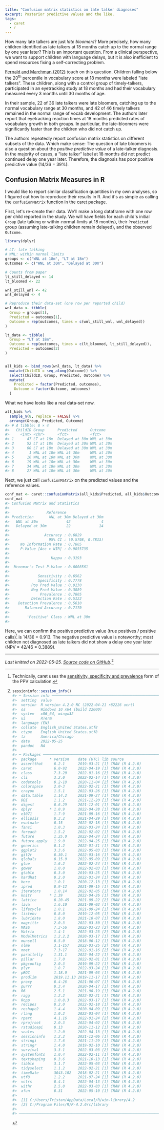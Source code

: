```yaml
---
title: "Confusion matrix statistics on late talker diagnoses"
excerpt: Posterior predictive values and the like.
tags:
  - caret
  - r
---
```


How many late talkers are just _late bloomers_? More precisely, how many
children identified as late talkers at 18 months catch up to the normal range
by one year later? This is an important question. From a clinical perspective,
we want to support children with language delays, but it is also inefficient to
spend resources fixing a self-correcting problem.

[Fernald and Marchman (2012)](https://www.ncbi.nlm.nih.gov/pmc/articles/PMC3266972/) 
touch on this question. Children falling below the 20<sup>th</sup> percentile in
vocabulary score at 18 months were labeled "late talkers". These children, along
with a control group of timely-talkers, participated in an eyetracking study at
18 months and had their vocabulary measured every 3 months until 30 months of
age.

In their sample, 22 of 36 late talkers were late bloomers, catching up to the
normal vocabulary range at 30 months, and 42 of 46 timely talkers remained in
the normal range of vocab development. The authors later report that eyetracking
reaction times at 18 months predicted rates of vocabulary growth in both groups.
In particular, the late-bloomers were significantly faster than the children who
did not catch up.

The authors repeatedly report confusion matrix statistics on different subsets
of the data. Which make sense: The question of late bloomers is also a question
about the _positive predictive value_ of a late-talker diagnosis. In the
majority of cases, a "late talker" label at 18 months did not predict continued
delay one year later. Therefore, the diagnosis has poor positive predictive
value (14/36 = 39%).

## Confusion Matrix Measures in R

I would like to report similar classification quantities in my own analyses, so
I figured out how to reproduce their results in R. And it's as simple as calling
the `confusionMatrix` function in the caret package. 

First, let's re-create their data. We'll make a long dataframe with one row
per child reported in the study. We will have fields for each child's initial
`Group` (late talking or within-normal-limits at 18 months), their `Predicted`
group (assuming late-talking children remain delayed), and the observed
`Outcome`.


```r
library(dplyr)

# LT: late talking
# WNL: within normal limits
groups <- c("WNL at 18m", "LT at 18m")
outcomes <- c("WNL at 30m", "Delayed at 30m")

# Counts from paper
lt_still_delayed <- 14
lt_bloomed <- 22

wnl_still_wnl <- 42
wnl_delayed <- 4

# Reproduce their data-set (one row per reported child)
wnl_data <- tibble(
  Group = groups[1],
  Predicted = outcomes[1],
  Outcome = rep(outcomes, times = c(wnl_still_wnl, wnl_delayed))
)

lt_data <- tibble(
  Group = "LT at 18m",
  Outcome = rep(outcomes, times = c(lt_bloomed, lt_still_delayed)),
  Predicted = outcomes[2]
)


all_kids <- bind_rows(wnl_data, lt_data) %>%
  mutate(ChildID = seq_along(Outcome)) %>% 
  select(ChildID, Group, Predicted, Outcome) %>% 
  mutate(
    Predicted = factor(Predicted, outcomes),
    Outcome = factor(Outcome, outcomes)
  )
```

What we have looks like a real data-set now.




```r
all_kids %>% 
  sample_n(8, replace = FALSE) %>% 
  arrange(Group, Predicted, Outcome)
#> # A tibble: 8 × 4
#>   ChildID Group      Predicted      Outcome   
#>     <int> <chr>      <fct>          <fct>     
#> 1      47 LT at 18m  Delayed at 30m WNL at 30m
#> 2      52 LT at 18m  Delayed at 30m WNL at 30m
#> 3      60 LT at 18m  Delayed at 30m WNL at 30m
#> 4       1 WNL at 18m WNL at 30m     WNL at 30m
#> 5      16 WNL at 18m WNL at 30m     WNL at 30m
#> 6      19 WNL at 18m WNL at 30m     WNL at 30m
#> 7      34 WNL at 18m WNL at 30m     WNL at 30m
#> 8      27 WNL at 18m WNL at 30m     WNL at 30m
```

Next, we just call `confusionMatrix` on the predicted values and the reference
values.


```r
conf_mat <- caret::confusionMatrix(all_kids$Predicted, all_kids$Outcome)
conf_mat
#> Confusion Matrix and Statistics
#> 
#>                 Reference
#> Prediction       WNL at 30m Delayed at 30m
#>   WNL at 30m             42              4
#>   Delayed at 30m         22             14
#>                                           
#>                Accuracy : 0.6829          
#>                  95% CI : (0.5708, 0.7813)
#>     No Information Rate : 0.7805          
#>     P-Value [Acc > NIR] : 0.9855735       
#>                                           
#>                   Kappa : 0.3193          
#>                                           
#>  Mcnemar's Test P-Value : 0.0008561       
#>                                           
#>             Sensitivity : 0.6562          
#>             Specificity : 0.7778          
#>          Pos Pred Value : 0.9130          
#>          Neg Pred Value : 0.3889          
#>              Prevalence : 0.7805          
#>          Detection Rate : 0.5122          
#>    Detection Prevalence : 0.5610          
#>       Balanced Accuracy : 0.7170          
#>                                           
#>        'Positive' Class : WNL at 30m      
#> 
```



Here, we can confirm the positive predictive value (true positives / positive
calls)[^PPV] is 14/36 = 0.913. The negative predictive value is noteworthy;
most children not diagnosed as late talkers did not show a delay one year later
(NPV = 42/46 = 0.3889).





***

*Last knitted on 2022-05-25. [Source code on
GitHub](https://github.com/tjmahr/tjmahr.github.io/blob/master/_R/2015-10-06-confusion-matrix-late-talkers.Rmd).*[^si] 

[^si]: 
    
    ```r
    sessioninfo::session_info()
    #> ─ Session info ───────────────────────────────────────────────────────────────
    #>  setting  value
    #>  version  R version 4.2.0 RC (2022-04-21 r82226 ucrt)
    #>  os       Windows 10 x64 (build 22000)
    #>  system   x86_64, mingw32
    #>  ui       RTerm
    #>  language (EN)
    #>  collate  English_United States.utf8
    #>  ctype    English_United States.utf8
    #>  tz       America/Chicago
    #>  date     2022-05-25
    #>  pandoc   NA
    #> 
    #> ─ Packages ───────────────────────────────────────────────────────────────────
    #>  package      * version    date (UTC) lib source
    #>  assertthat     0.2.1      2019-03-21 [1] CRAN (R 4.2.0)
    #>  caret          6.0-92     2022-04-19 [1] CRAN (R 4.2.0)
    #>  class          7.3-20     2022-01-16 [2] CRAN (R 4.2.0)
    #>  cli            3.2.0      2022-02-14 [1] CRAN (R 4.2.0)
    #>  codetools      0.2-18     2020-11-04 [2] CRAN (R 4.2.0)
    #>  colorspace     2.0-3      2022-02-21 [1] CRAN (R 4.2.0)
    #>  crayon         1.5.1      2022-03-26 [1] CRAN (R 4.2.0)
    #>  data.table     1.14.2     2021-09-27 [1] CRAN (R 4.2.0)
    #>  DBI            1.1.2      2021-12-20 [1] CRAN (R 4.2.0)
    #>  digest         0.6.29     2021-12-01 [1] CRAN (R 4.2.0)
    #>  dplyr        * 1.0.9      2022-04-28 [1] CRAN (R 4.2.0)
    #>  e1071          1.7-9      2021-09-16 [1] CRAN (R 4.2.0)
    #>  ellipsis       0.3.2      2021-04-29 [1] CRAN (R 4.2.0)
    #>  evaluate       0.15       2022-02-18 [1] CRAN (R 4.2.0)
    #>  fansi          1.0.3      2022-03-24 [1] CRAN (R 4.2.0)
    #>  foreach        1.5.2      2022-02-02 [1] CRAN (R 4.2.0)
    #>  future         1.25.0     2022-04-24 [1] CRAN (R 4.2.0)
    #>  future.apply   1.9.0      2022-04-25 [1] CRAN (R 4.2.0)
    #>  generics       0.1.2      2022-01-31 [1] CRAN (R 4.2.0)
    #>  ggplot2        3.3.6      2022-05-03 [1] CRAN (R 4.2.0)
    #>  git2r          0.30.1     2022-03-16 [1] CRAN (R 4.2.0)
    #>  globals        0.15.0     2022-05-09 [1] CRAN (R 4.2.0)
    #>  glue           1.6.2      2022-02-24 [1] CRAN (R 4.2.0)
    #>  gower          1.0.0      2022-02-03 [1] CRAN (R 4.2.0)
    #>  gtable         0.3.0      2019-03-25 [1] CRAN (R 4.2.0)
    #>  hardhat        0.2.0      2022-01-24 [1] CRAN (R 4.2.0)
    #>  here           1.0.1      2020-12-13 [1] CRAN (R 4.2.0)
    #>  ipred          0.9-12     2021-09-15 [1] CRAN (R 4.2.0)
    #>  iterators      1.0.14     2022-02-05 [1] CRAN (R 4.2.0)
    #>  knitr        * 1.39       2022-04-26 [1] CRAN (R 4.2.0)
    #>  lattice        0.20-45    2021-09-22 [2] CRAN (R 4.2.0)
    #>  lava           1.6.10     2021-09-02 [1] CRAN (R 4.2.0)
    #>  lifecycle      1.0.1      2021-09-24 [1] CRAN (R 4.2.0)
    #>  listenv        0.8.0      2019-12-05 [1] CRAN (R 4.2.0)
    #>  lubridate      1.8.0      2021-10-07 [1] CRAN (R 4.2.0)
    #>  magrittr       2.0.3      2022-03-30 [1] CRAN (R 4.2.0)
    #>  MASS           7.3-56     2022-03-23 [2] CRAN (R 4.2.0)
    #>  Matrix         1.4-1      2022-03-23 [2] CRAN (R 4.2.0)
    #>  ModelMetrics   1.2.2.2    2020-03-17 [1] CRAN (R 4.2.0)
    #>  munsell        0.5.0      2018-06-12 [1] CRAN (R 4.2.0)
    #>  nlme           3.1-157    2022-03-25 [2] CRAN (R 4.2.0)
    #>  nnet           7.3-17     2022-01-16 [2] CRAN (R 4.2.0)
    #>  parallelly     1.31.1     2022-04-22 [1] CRAN (R 4.2.0)
    #>  pillar         1.7.0      2022-02-01 [1] CRAN (R 4.2.0)
    #>  pkgconfig      2.0.3      2019-09-22 [1] CRAN (R 4.2.0)
    #>  plyr           1.8.7      2022-03-24 [1] CRAN (R 4.2.0)
    #>  pROC           1.18.0     2021-09-03 [1] CRAN (R 4.2.0)
    #>  prodlim        2019.11.13 2019-11-17 [1] CRAN (R 4.2.0)
    #>  proxy          0.4-26     2021-06-07 [1] CRAN (R 4.2.0)
    #>  purrr          0.3.4      2020-04-17 [1] CRAN (R 4.2.0)
    #>  R6             2.5.1      2021-08-19 [1] CRAN (R 4.2.0)
    #>  ragg           1.2.2      2022-02-21 [1] CRAN (R 4.2.0)
    #>  Rcpp           1.0.8.3    2022-03-17 [1] CRAN (R 4.2.0)
    #>  recipes        0.2.0      2022-02-18 [1] CRAN (R 4.2.0)
    #>  reshape2       1.4.4      2020-04-09 [1] CRAN (R 4.2.0)
    #>  rlang          1.0.2      2022-03-04 [1] CRAN (R 4.2.0)
    #>  rpart          4.1.16     2022-01-24 [2] CRAN (R 4.2.0)
    #>  rprojroot      2.0.3      2022-04-02 [1] CRAN (R 4.2.0)
    #>  rstudioapi     0.13       2020-11-12 [1] CRAN (R 4.2.0)
    #>  scales         1.2.0      2022-04-13 [1] CRAN (R 4.2.0)
    #>  sessioninfo    1.2.2      2021-12-06 [1] CRAN (R 4.2.0)
    #>  stringi        1.7.6      2021-11-29 [1] CRAN (R 4.2.0)
    #>  stringr        1.4.0      2019-02-10 [1] CRAN (R 4.2.0)
    #>  survival       3.3-1      2022-03-03 [2] CRAN (R 4.2.0)
    #>  systemfonts    1.0.4      2022-02-11 [1] CRAN (R 4.2.0)
    #>  textshaping    0.3.6      2021-10-13 [1] CRAN (R 4.2.0)
    #>  tibble         3.1.7      2022-05-03 [1] CRAN (R 4.2.0)
    #>  tidyselect     1.1.2      2022-02-21 [1] CRAN (R 4.2.0)
    #>  timeDate       3043.102   2018-02-21 [1] CRAN (R 4.2.0)
    #>  utf8           1.2.2      2021-07-24 [1] CRAN (R 4.2.0)
    #>  vctrs          0.4.1      2022-04-13 [1] CRAN (R 4.2.0)
    #>  withr          2.5.0      2022-03-03 [1] CRAN (R 4.2.0)
    #>  xfun           0.31       2022-05-10 [1] CRAN (R 4.2.0)
    #> 
    #>  [1] C:/Users/Tristan/AppData/Local/R/win-library/4.2
    #>  [2] C:/Program Files/R/R-4.2.0rc/library
    #> 
    #> ──────────────────────────────────────────────────────────────────────────────
    ```

[^PPV]: Technically, caret uses the [sensitivity, specificity and prevalence](https://en.wikipedia.org/wiki/Positive_and_negative_predictive_values) form of the PPV calculation.
